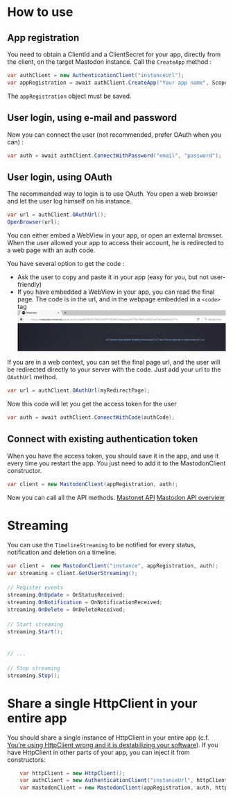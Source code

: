 # How to use

## App registration

You need to obtain a ClientId and a ClientSecret for your app, directly from the client, on the target Mastodon instance.
Call the `CreateApp` method :
```cs
var authClient = new AuthenticationClient("instanceUrl");
var appRegistration = await authClient.CreateApp("Your app name", Scope.Read | Scope.Write | Scope.Follow);
```
The `appRegistration` object must be saved.

## User login, using e-mail and password

Now you can connect the user (not recommended, prefer OAuth when you can) :
```cs
var auth = await authClient.ConnectWithPassword("email", "password");
```
## User login, using OAuth

The recommended way to login is to use OAuth. You open a web browser and let the user log himself on his instance. 
```cs
var url = authClient.OAuthUrl();
OpenBrowser(url);
```
You can either embed a WebView in your app, or open an external browser. When the user allowed your app to access their account, he is redirected to a web page with an auth code.

You have several option to get the code :

  - Ask the user to copy and paste it in your app (easy for you, but not user-friendly)
  - If you have embedded a WebView in your app, you can read the final page. The code is in the url, and in the webpage embedded in a `<code>` tag  
	![OAuth result](oauth.png)

If you are in a web context, you can set the final page url, and the user will be redirected directly to your server with the code. Just add your url to the `OAuthUrl` method.
```cs
var url = authClient.OAuthUrl(myRedirectPage);
```
Now this code will let you get the access token for the user
```cs
var auth = await authClient.ConnectWithCode(authCode);
```
## Connect with existing authentication token

When you have the access token, you should save it in the app, and use it every time you restart the app. You just need to add it to the MastodonClient constructor.
```cs
var client = new MastodonClient(appRegistration, auth);
```
Now you can call all the API methods. [Mastonet API](https://github.com/glacasa/Mastonet/blob/master/API.md) [Mastodon API overview](https://github.com/tootsuite/documentation/blob/master/Using-the-API/API.md)

# Streaming

You can use the `TimelineStreaming` to be notified for every status, notification and deletion on a timeline.
```cs
var client =  new MastodonClient("instance", appRegistration, auth);
var streaming = client.GetUserStreaming();

// Register events
streaming.OnUpdate = OnStatusReceived;
streaming.OnNotification = OnNotificationReceived;
streaming.OnDelete = OnDeleteReceived;

// Start streaming
streaming.Start();


// ...

// Stop streaming
streaming.Stop();
```

# Share a single HttpClient in your entire app

You should share a single instance of HttpClient in your entire app (c.f. [You're using HttpClient wrong and it is destabilizing your software](https://aspnetmonsters.com/2016/08/2016-08-27-httpclientwrong/)). If you have HttpClient in other parts of your app, you can inject it from constructors:
```cs
    var httpClient = new HttpClient();
    var authClient = new AuthenticationClient("instanceUrl", httpClient);
    var mastodonClient = new MastodonClient(appRegistration, auth, httpClient);
```
